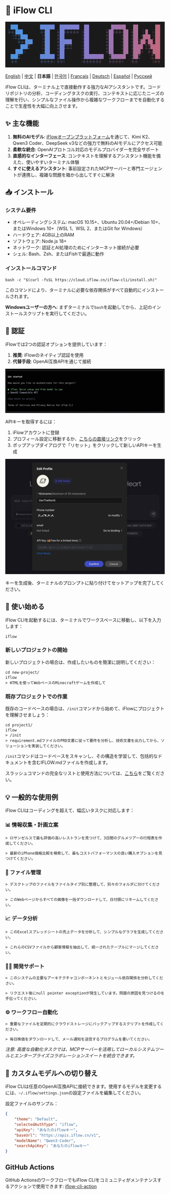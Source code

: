 # 🤖 iFlow CLI
![iFlow CLI Screenshot](./assets/iflow-cli.jpg)

[English](README.md) | [中文](README_CN.md) | **日本語** | [한국어](README_KO.md) | [Français](README_FR.md) | [Deutsch](README_DE.md) | [Español](README_ES.md) | [Русский](README_RU.md)

iFlow CLIは、ターミナル上で直接動作する強力なAIアシスタントです。コードリポジトリの分析、コーディングタスクの実行、コンテキストに応じたニーズの理解を行い、シンプルなファイル操作から複雑なワークフローまでを自動化することで生産性を大幅に向上させます。

## ✨ 主な機能

1. **無料のAIモデル**: [iFlowオープンプラットフォーム](https://docs.iflow.cn/en/docs)を通じて、Kimi K2、Qwen3 Coder、DeepSeek v3などの強力で無料のAIモデルにアクセス可能
2. **柔軟な統合**: OpenAIプロトコル対応のモデルプロバイダーを完全サポート
3. **直感的なインターフェース**: コンテキストを理解するアシスタント機能を備えた、使いやすいターミナル体験
4. **すぐに使えるアシスタント**: 事前設定されたMCPサーバーと専門エージェントが連携し、複雑な問題を箱から出してすぐに解決

## 📥 インストール

### システム要件
- オペレーティングシステム: macOS 10.15+、Ubuntu 20.04+/Debian 10+、またはWindows 10+（WSL 1、WSL 2、またはGit for Windows）
- ハードウェア: 4GB以上のRAM
- ソフトウェア: Node.js 18+
- ネットワーク: 認証とAI処理のためにインターネット接続が必要
- シェル: Bash、Zsh、またはFishで最適に動作

### インストールコマンド
```shell
bash -c "$(curl -fsSL https://cloud.iflow.cn/iflow-cli/install.sh)"
```

このコマンドにより、ターミナルに必要な依存関係がすべて自動的にインストールされます。

**Windowsユーザーの方へ**: まずターミナルで`bash`を起動してから、上記のインストールスクリプトを実行してください。

## 🔑 認証

iFlowでは2つの認証オプションを提供しています：

1. **推奨**: iFlowのネイティブ認証を使用
2. **代替手段**: OpenAI互換APIを通じて接続

![iFlow CLI Login](./assets/login.jpg)

APIキーを取得するには：
1. iFlowアカウントに登録
2. プロフィール設定に移動するか、[こちらの直接リンク](https://iflow.cn/?open=setting)をクリック
3. ポップアップダイアログで「リセット」をクリックして新しいAPIキーを生成

![iFlow Profile Settings](./assets/profile-settings.jpg)

キーを生成後、ターミナルのプロンプトに貼り付けてセットアップを完了してください。

## 🚀 使い始める

iFlow CLIを起動するには、ターミナルでワークスペースに移動し、以下を入力します：

```shell
iflow
```

### 新しいプロジェクトの開始

新しいプロジェクトの場合は、作成したいものを簡潔に説明してください：

```shell
cd new-project/
iflow
> HTMLを使ってWebベースのMinecraftゲームを作成して
```

### 既存プロジェクトでの作業

既存のコードベースの場合は、`/init`コマンドから始めて、iFlowにプロジェクトを理解させましょう：

```shell
cd project1/
iflow
> /init
> requirement.mdファイルのPRD文書に従って要件を分析し、技術文書を出力してから、ソリューションを実装してください。
```

`/init`コマンドはコードベースをスキャンし、その構造を学習して、包括的なドキュメントを含むIFLOW.mdファイルを作成します。

スラッシュコマンドの完全なリストと使用方法については、[こちら](./i18/en/commands.md)をご覧ください。

## 💡 一般的な使用例

iFlow CLIはコーディングを超えて、幅広いタスクに対応します：

### 📊 情報収集・計画立案

```text
> ロサンゼルスで最も評価の高いレストランを見つけて、3日間のグルメツアーの行程表を作成してください。
```

```text
> 最新のiPhone価格比較を検索して、最もコストパフォーマンスの良い購入オプションを見つけてください。
```

### 📁 ファイル管理

```text
> デスクトップのファイルをファイルタイプ別に整理して、別々のフォルダに分けてください。
```

```text
> このWebページからすべての画像を一括ダウンロードして、日付順にリネームしてください。
```

### 📈 データ分析

```text
> このExcelスプレッドシートの売上データを分析して、シンプルなグラフを生成してください。
```

```text
> これらのCSVファイルから顧客情報を抽出して、統一されたテーブルにマージしてください。
```

### 👨‍💻 開発サポート

```text
> このシステムの主要なアーキテクチャコンポーネントとモジュール依存関係を分析してください。
```

```text
> リクエスト後にnull pointer exceptionが発生しています。問題の原因を見つけるのを手伝ってください。
```

### ⚙️ ワークフロー自動化

```text
> 重要なファイルを定期的にクラウドストレージにバックアップするスクリプトを作成してください。
```

```text
> 毎日株価をダウンロードして、メール通知を送信するプログラムを書いてください。
```

*注意: 高度な自動化タスクでは、MCPサーバーを活用してローカルシステムツールとエンタープライズコラボレーションスイートを統合できます。*

## 🔧 カスタムモデルへの切り替え

iFlow CLIは任意のOpenAI互換APIに接続できます。使用するモデルを変更するには、`~/.iflow/settings.json`の設定ファイルを編集してください。

設定ファイルのサンプル：
```json
{
    "theme": "Default",
    "selectedAuthType": "iflow",
    "apiKey": "あなたのiflowキー",
    "baseUrl": "https://apis.iflow.cn/v1",
    "modelName": "Qwen3-Coder",
    "searchApiKey": "あなたのiflowキー"
}
```

## GitHub Actions

GitHub ActionsのワークフローでもiFlow CLIをコミュニティがメンテナンスするアクションで使用できます: [iflow-cli-action](https://github.com/vibe-ideas/iflow-cli-action)